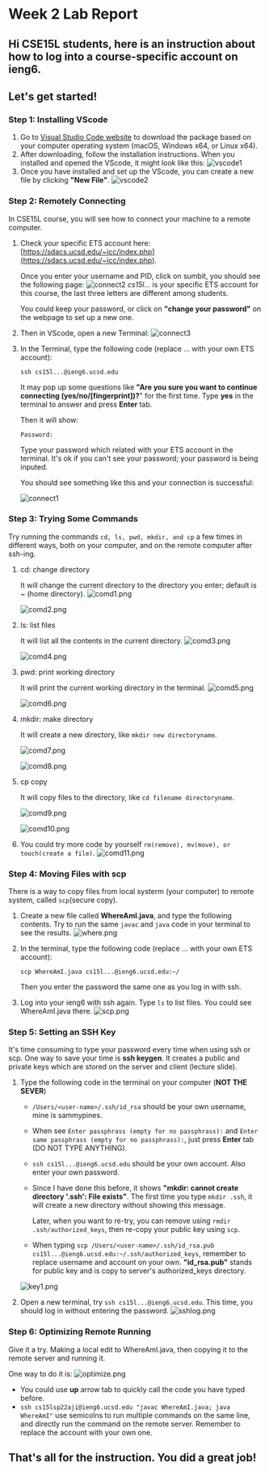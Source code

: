 # **Week 2 Lab Report**

## **Hi CSE15L students, here is an instruction about how to log into a course-specific account on ieng6.**

## Let's get started!

### Step 1: Installing VScode
1. Go to [Visual Studio Code website](https://code.visualstudio.com/) to download the package based on your computer operating system (macOS, Windows x64, or Linux x64). 
2. After downloading, follow the installation instructions. When you installed and opened the VScode, it might look like this:
    ![vscode1](vscode1.png) 
3. Once you have installed and set up the VScode, you can create a new file by clicking **"New File"**. 
    ![vscode2](vscode2.jpeg) 

### Step 2: Remotely Connecting
In CSE15L course, you will see how to connect your machine to a remote computer. 

1. Check your specific ETS account here: [https://sdacs.ucsd.edu/~icc/index.php](https://sdacs.ucsd.edu/~icc/index.php). 

    Once you enter your username and PID, click on sumbit, you should see the following page:
    ![connect2](connect2.png) 
    *cs15l...* is your specific ETS account for this course, the last three letters are different among students.
    
    You could keep your password, or click on **"change your password"** on the webpage to set up a new one.
2. Then in VScode, open a new Terminal:
    ![connect3](connect3.png) 
3. In the Terminal, type the following code (replace ... with your own ETS account):

    `ssh cs15l...@ieng6.ucsd.edu `

    It may pop up some questions like **"Are you sure you want to continue connecting (yes/no/[fingerprint])?**" for the first time. Type **yes** in the terminal to answer and press **Enter** tab.

    Then it will show:

    `Password: `

    Type your password which related with your ETS account in the terminal. It's ok if you can't see your password; your password is being inputed. 
    
    You should see something like this and your connection is successful:
    
    ![connect1](connect1.jpeg) 

    
### Step 3: Trying Some Commands
Try running the commands `cd, ls, pwd, mkdir, and cp` a few times in different ways, both on your computer, and on the remote computer after ssh-ing.

1. cd: change directory

    It will change the current directory to the directory you enter; default is ~ (home directory).
    ![comd1.png](comd1.png)

    ![comd2.png](comd2.png)

2. ls: list files

    It will list all the contents in the current directory.
    ![comd3.png](comd3.png)

    ![comd4.png](comd4.png)

3. pwd: print working directory

    It will print the current working directory in the terminal.
    ![comd5.png](comd5.png)

    ![comd6.png](comd6.png)
4. mkdir: make directory

    It will create a new directory, like `mkdir new directoryname`.

    ![comd7.png](comd7.png)

    ![comd8.png](comd8.png)
5. cp copy

    It will copy files to the directory, like `cd filename directoryname`.

    ![comd9.png](comd9.png)

    ![comd10.png](comd10.png)

6. You could try more code by yourself `rm(remove), mv(move), or touch(create a file)`.
    ![comd11.png](comd11.png)

### Step 4: Moving Files with scp
There is a way to copy files from local systerm (your computer) to remote system, called `scp`(secure copy).

1. Create a new file called **WhereAmI.java**, and type the following contents. Try to run the same `javac` and `java` code in your terminal to see the results.
    ![where.png](where.png)
2. In the terminal, type the following code (replace ... with your own ETS account):

    `scp WhereAmI.java cs15l...@ieng6.ucsd.edu:~/`

    Then you enter the password the same one as you log in with ssh.
3. Log into your ieng6 with ssh again. Type `ls` to list files. You could see WhereAmI.java there.
    ![scp.png](scp.jpeg)

### Step 5: Setting an SSH Key
It's time consuming to type your password every time when using ssh or scp. One way to save your time is **ssh keygen**. It creates a public and private keys which are stored on the server and client (lecture slide).

1. Type the following code in the terminal on your computer (**NOT THE SEVER**)

    * `/Users/<user-name>/.ssh/id_rsa` should be your own username, mine is sammypines.

    * When see `Enter passphrass (empty for no passphrass):` and `Enter same passphrass (empty for no passphrass):`, just press **Enter** tab (DO NOT TYPE ANYTHING).

    * `ssh cs15l...@ieng6.ucsd.edu` should be your own account. Also enter your own password.

    * Since I have done this before, it shows **"mkdir: cannot create directory '.ssh': File exists"**. The first time you type `mkdir .ssh`, it will create a new directory without showing this message.

        Later, when you want to re-try, you can remove using `rmdir .ssh/authorized_keys`, then re-copy your public key using `scp`.
    * When typing `scp /Users/<user-name>/.ssh/id_rsa.pub cs15l...@ieng6.ucsd.edu:~/.ssh/authorized_keys`, remember to replace username and account on your own. **"id_rsa.pub"** stands for public key and is copy to server's authorized_keys directory.

    ![key1.png](key1.png)
2. Open a new terminal, try `ssh cs15l...@ieng6.ucsd.edu`. This time, you should log in without entering the password.
    ![sshlog.png](sshlog.png)

### Step 6: Optimizing Remote Running
Give it a try. Making a local edit to WhereAmI.java, then copying it to the remote server and running it.

One way to do it is:
![optimize.png](optimize.png)

* You could use **up** arrow tab to quickly call the code you have typed before.
* `ssh cs15lsp22aji@ieng6.ucsd.edu "javac WhereAmI.java; java WhereAmI"` use semicolns to run multiple commands on the same line, and directly run the command on the remote server. Remember to replace the account with your own one.

## That's all for the instruction. You did a great job!



     
